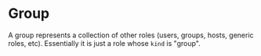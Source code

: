 Group
=====

A group represents a collection of other roles (users, groups, hosts, generic roles, etc). Essentially
it is just a role whose `kind` is "group".

